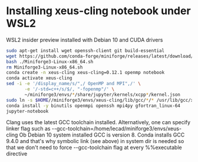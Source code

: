 # Installing xeus-cling notebook under WSL2
WSL2 insider preview installed with Debian 10 and CUDA drivers
~~~sh
sudo apt-get install wget openssh-client git build-essential
wget https://github.com/conda-forge/miniforge/releases/latest/download/Miniforge3-Linux-x86_64.sh
bash ./Miniforge3-Linux-x86_64.sh
rm Miniforge3-Linux-x86_64.sh
conda create -n xeus-cling xeus-cling=0.12.1 openmp notebook
conda activate xeus-cling
sed -i -e '/display_name/s/",/ OpenMP and MPI",/' \
       -e '/-std=c++/s/$/, "-fopenmp"/' \
       ~/miniforge3/envs/*/share/jupyter/kernels/xcpp*/kernel.json
sudo ln -s $HOME//miniforge3/envs/xeus-cling/lib/gcc/*/* /usr/lib/gcc/x86_64-linux-gnu/
conda install -y binutils openmpi openssh mpi4py gfortran_linux-64
jupyter-notebook
~~~
Clang uses the latest GCC toolchain installed. Alternatively, 
one can specify linker flag such as 
    --gcc-toolchain=/home/lecad/miniforge3/envs/xeus-cling
Ob Debian 10 system installed GCC is version 8. 
Conda installs GCC 9.4.0 and that's why symbolic link (see above) in system dir 
is needed so that we don't need to force --gcc-toolchain flag at every %%executable directive
